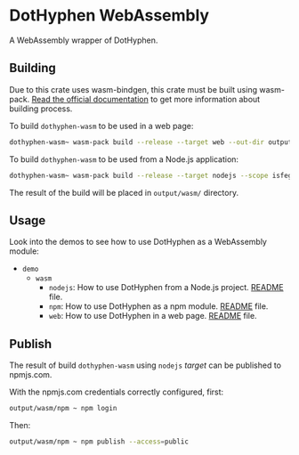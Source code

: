 # DotHyphen WebAssembly

A WebAssembly wrapper of DotHyphen.

## Building

Due to this crate uses wasm-bindgen, this crate must be built using wasm-pack. [Read the official documentation](https://rustwasm.github.io/wasm-pack/book/commands/build.html) to get more information about building process.

To build `dothyphen-wasm` to be used in a web page:

```bash
dothyphen-wasm~ wasm-pack build --release --target web --out-dir output/wasm/web
```

To build `dothyphen-wasm` to be used from a Node.js application:

```bash
dothyphen-wasm~ wasm-pack build --release --target nodejs --scope isfegu --out-dir output/wasm/npm
```

The result of the build will be placed in `output/wasm/` directory.

## Usage

Look into the demos to see how to use DotHyphen as a WebAssembly module:

* `demo`
  * `wasm`
    * `nodejs`: How to use DotHyphen from a Node.js project. [README](../demo/wasm/nodejs/README.md) file.
    * `npm`: How to use DotHyphen as a npm module. [README](../demo/wasm/npm/README.md) file.
    * `web`: How to use DotHyphen in a web page. [README](../demo/wasm/web/README.md) file.

## Publish

The result of build `dothyphen-wasm` using `nodejs` _target_ can be published to npmjs.com.

With the npmjs.com credentials correctly configured, first:

```bash
output/wasm/npm ~ npm login
```

Then:

```bash
output/wasm/npm ~ npm publish --access=public
```
